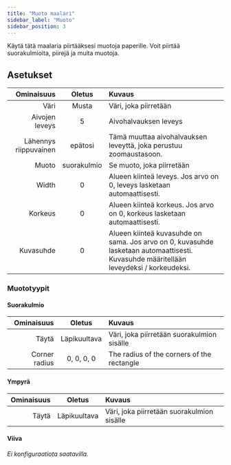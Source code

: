 ```yaml
---
title: "Muoto maalari"
sidebar_label: "Muoto"
sidebar_position: 3
---
```



Käytä tätä maalaria piirtääksesi muotoja paperille. Voit piirtää suorakulmioita, piirejä ja muita muotoja.

## Asetukset

|            Ominaisuus |   Oletus    | Kuvaus                                                                                                                                 |
| ---------------------:|:-----------:|:-------------------------------------------------------------------------------------------------------------------------------------- |
|                  Väri |    Musta    | Väri, joka piirretään                                                                                                                  |
|        Aivojen leveys |      5      | Aivohalvauksen leveys                                                                                                                  |
| Lähennys riippuvainen |   epätosi   | Tämä muuttaa aivohalvauksen leveyttä, joka perustuu zoomaustasoon.                                                                     |
|                 Muoto | suorakulmio | Se muoto, joka piirretään                                                                                                              |
|                 Width |      0      | Alueen kiinteä leveys. Jos arvo on 0, leveys lasketaan automaattisesti.                                                                |
|               Korkeus |      0      | Alueen kiinteä korkeus. Jos arvo on 0, korkeus lasketaan automaattisesti.                                                              |
|             Kuvasuhde |      0      | Alueen kiinteä kuvasuhde on sama. Jos arvo on 0, kuvasuhde lasketaan automaattisesti. Kuvasuhde määritellään leveydeksi / korkeudeksi. |

### Muototyypit

#### Suorakulmio

|    Ominaisuus |    Oletus    | Kuvaus                                     |
| -------------:|:------------:|:------------------------------------------ |
|         Täytä | Läpikuultava | Väri, joka piirretään suorakulmion sisälle |
| Corner radius |  0, 0, 0, 0  | The radius of the corners of the rectangle |

#### Ympyrä

| Ominaisuus |    Oletus    | Kuvaus                                     |
| ----------:|:------------:|:------------------------------------------ |
|      Täytä | Läpikuultava | Väri, joka piirretään suorakulmion sisälle |

#### Viiva

*Ei konfiguraatiota saatavilla.*
